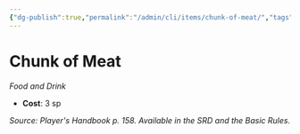 ```yaml
---
{"dg-publish":true,"permalink":"/admin/cli/items/chunk-of-meat/","tags":["compendium/src/5e/phb","item/gear/food-and-drink"],"updated":"2025-01-11T15:32:15.683+00:00"}
---
```


# Chunk of Meat
*Food and Drink*  

- **Cost**: 3 sp

*Source: Player's Handbook p. 158. Available in the SRD and the Basic Rules.*